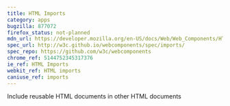```yaml
---
title: HTML Imports
category: apps
bugzilla: 877072
firefox_status: not-planned
mdn_url: https://developer.mozilla.org/en-US/docs/Web/Web_Components/HTML_Imports
spec_url: http://w3c.github.io/webcomponents/spec/imports/
spec_repo: https://github.com/w3c/webcomponents
chrome_ref: 5144752345317376
ie_ref: HTML Imports
webkit_ref: HTML imports
caniuse_ref: imports
---
```


Include reusable HTML documents in other HTML documents
